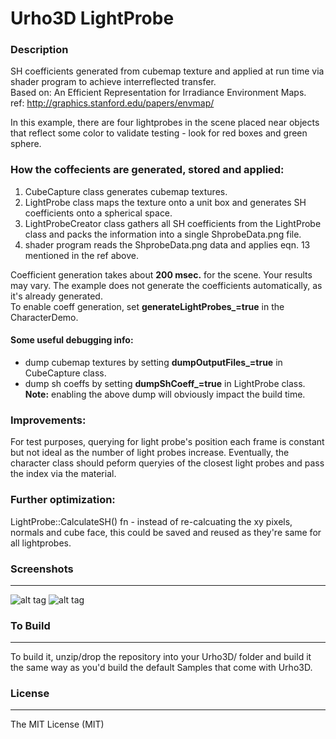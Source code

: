 # Urho3D LightProbe

### Description
SH coefficients generated from cubemap texture and applied at run time via shader program to achieve interreflected transfer.  
Based on: An Efficient Representation for Irradiance Environment Maps.  
ref: http://graphics.stanford.edu/papers/envmap/  

In this example, there are four lightprobes in the scene placed near objects that reflect some color to validate testing - look for red boxes and green sphere.  
  
### How the coffecients are generated, stored and applied:
1) CubeCapture class generates cubemap textures.
2) LightProbe class maps the texture onto a unit box and generates SH coefficients onto a spherical space.
3) LightProbeCreator class gathers all SH coefficients from the LightProbe class and packs the information into a single ShprobeData.png file.
4) shader program reads the ShprobeData.png data and applies eqn. 13 mentioned in the ref above.
  
Coefficient generation takes about **200 msec.** for the scene. Your results may vary. The example does not generate the coefficients automatically, as it's already generated.  
To enable coeff generation, set **generateLightProbes_=true** in the CharacterDemo.  

#### Some useful debugging info:
* dump cubemap textures by setting **dumpOutputFiles_=true** in CubeCapture class.
* dump sh coeffs by setting **dumpShCoeff_=true** in LightProbe class.  
**Note:** enabling the above dump will obviously impact the build time.  

### Improvements:
For test purposes, querying for light probe's position each frame is constant but not ideal as the number of light probes increase.  Eventually, the character class should peform queryies of the closest light probes and pass the index via the material.
  
### Further optimization:
LightProbe::CalculateSH() fn - instead of re-calcuating the xy pixels, normals and cube face, this could be saved and reused as they're same for all lightprobes.


### Screenshots
---
![alt tag](https://github.com/Lumak/Urho3D-LightProbe/blob/master/screenshot/lightprobescreen1.png)
![alt tag](https://github.com/Lumak/Urho3D-LightProbe/blob/master/screenshot/lightprobescreen2.png)


### To Build
---
To build it, unzip/drop the repository into your Urho3D/ folder and build it the same way as you'd build the default Samples that come with Urho3D.

### License
-----------------------------------------------------------------------------------
The MIT License (MIT)







